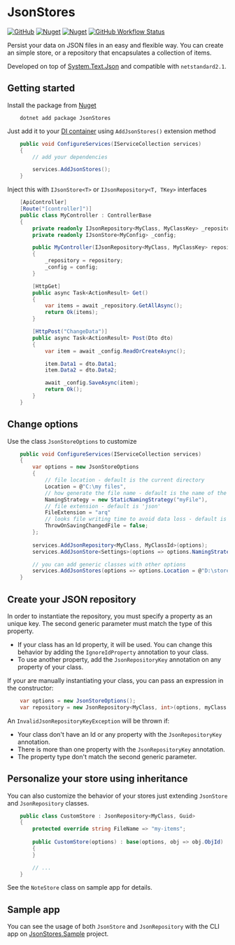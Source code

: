 ﻿# JsonStores

[![GitHub](https://img.shields.io/github/license/augustocb23/json-stores)](LICENSE) [![Nuget](https://img.shields.io/nuget/v/JsonStores)](https://www.nuget.org/packages/JsonStores) [![Nuget](https://img.shields.io/nuget/dt/JsonStores)](https://www.nuget.org/packages/JsonStores) [![GitHub Workflow Status](https://img.shields.io/github/workflow/status/augustocb23/json-stores/.NET)](https://github.com/augustocb23/json-stores/actions/workflows/dotnet.yml)

Persist your data on JSON files in an easy and flexible way. You can create an simple store, or a repository that
encapsulates a collection of items.

Developed on top
of [System.Text.Json](https://docs.microsoft.com/en-us/dotnet/standard/serialization/system-text-json-overview) and
compatible with `netstandard2.1`.

## Getting started

Install the package from [Nuget](https://www.nuget.org/packages/JsonStores)

```text
    dotnet add package JsonStores
```

Just add it to your [DI container](https://docs.microsoft.com/en-us/aspnet/core/fundamentals/dependency-injection)
using `AddJsonStores()` extension method

```csharp
    public void ConfigureServices(IServiceCollection services)
    {
        // add your dependencies

        services.AddJsonStores();
    }
```

Inject this with `IJsonStore<T>` or `IJsonRepository<T, TKey>` interfaces

```csharp
    [ApiController]
    [Route("[controller]")]
    public class MyController : ControllerBase
    {
        private readonly IJsonRepository<MyClass, MyClassKey> _repository;
        private readonly IJsonStore<MyConfig> _config;

        public MyController(IJsonRepository<MyClass, MyClassKey> repository, IJsonStore<MyConfig> config)
        {
            _repository = repository;
            _config = config;
        }

        [HttpGet]
        public async Task<ActionResult> Get()
        {
            var items = await _repository.GetAllAsync();
            return Ok(items);
        }

        [HttpPost("ChangeData")]
        public async Task<ActionResult> Post(Dto dto)
        {
            var item = await _config.ReadOrCreateAsync();

            item.Data1 = dto.Data1;
            item.Data2 = dto.Data2;

            await _config.SaveAsync(item);
            return Ok();
        }
    }
```

## Change options

Use the class `JsonStoreOptions` to customize

```csharp
    public void ConfigureServices(IServiceCollection services)
    {
        var options = new JsonStoreOptions
        {
            // file location - default is the current directory
            Location = @"C:\my files",
            // how generate the file name - default is the name of the generic class
            NamingStrategy = new StaticNamingStrategy("myFile"),
            // file extension - default is 'json'
            FileExtension = "arq"
            // looks file writing time to avoid data loss - default is 'true'
            ThrowOnSavingChangedFile = false;
        };
        
        services.AddJsonRepository<MyClass, MyClassId>(options);
        services.AddJsonStore<Settings>(options => options.NamingStrategy = new StaticNamingStrategy("configs"));

        // you can add generic classes with other options
        services.AddJsonStores(options => options.Location = @"D:\stores", ServiceLifetime.Transient);
    }
```

## Create your JSON repository

In order to instantiate the repository, you must specify a property as an unique key. The second generic parameter must
match the type of this property.

- If your class has an Id property, it will be used. You can change this behavior by adding the `IgnoreIdProperty`
  annotation to your class.
- To use another property, add the `JsonRepositoryKey` annotation on any property of your class.

If your are manually instantiating your class, you can pass an expression in the constructor:

```csharp
    var options = new JsonStoreOptions();
    var repository = new JsonRepository<MyClass, int>(options, myClass => myClass.Key);
```

An `InvalidJsonRepositoryKeyException` will be thrown if:

- Your class don't have an Id or any property with the `JsonRepositoryKey` annotation.
- There is more than one property with the `JsonRepositoryKey` annotation.
- The property type don't match the second generic parameter.

## Personalize your store using inheritance

You can also customize the behavior of your stores just extending `JsonStore` and `JsonRepository` classes.

```csharp
    public class CustomStore : JsonRepository<MyClass, Guid>
    {
        protected override string FileName => "my-items";
    
        public CustomStore(options) : base(options, obj => obj.ObjId)
        {
        }

        // ...
    }
```

See the `NoteStore` class on sample app for details.

## Sample app

You can see the usage of both `JsonStore` and `JsonRepository` with the CLI app
on [JsonStores.Sample](https://github.com/augustocb23/json-stores/tree/master/JsonStores.Sample) project.
